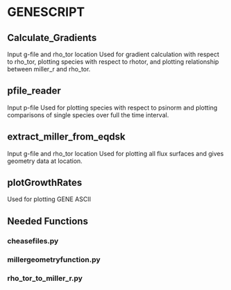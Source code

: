 # GENESCRIPT
## Calculate_Gradients
Input g-file and rho_tor location
Used for gradient calculation with respect to rho_tor, plotting species with respect to rhotor, and plotting relationship between miller_r and rho_tor.
## pfile_reader
Input p-file
Used for plotting species with respect to psinorm and plotting comparisons of single species over full the time interval.
## extract_miller_from_eqdsk
Input g-file and rho_tor location
Used for plotting all flux surfaces and gives geometry data at location.
## plotGrowthRates
Used for plotting GENE ASCII
## Needed Functions
### cheasefiles.py
### millergeometryfunction.py
### rho_tor_to_miller_r.py
